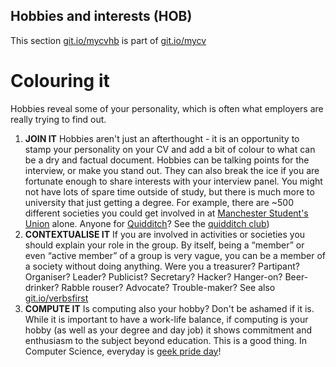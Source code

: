 ## Hobbies and interests (HOB)

This section [git.io/mycvhb](http://git.io/mycvhb) is part of [git.io/mycv](http://git.io/mycv)

# Colouring it

Hobbies reveal some of your personality, which is often what employers are really trying to find out.

  1. **JOIN IT** Hobbies aren't just an afterthought - it is an opportunity to stamp your personality on your CV and add a bit of colour to what can be a dry and factual document. Hobbies can be talking points for the interview, or make you stand out. They can also break the ice if you are fortunate enough to share interests with your interview panel. You might not have lots of spare time outside of study, but there is much more to university that just getting a degree. For example, there are ~500 different societies you could get involved in at [Manchester Student's Union](http://manchesterstudentsunion.com) alone. Anyone for [Quidditch](https://en.wikipedia.org/wiki/Quidditch)? See the [quidditch club](http://manchesterstudentsunion.com/groups/quidditch-club))
  2. **CONTEXTUALISE IT** If you are involved in activities or societies you should explain your role in the group. By itself, being a “member” or even “active member” of a group is very vague, you can be a member of a society without doing anything. Were you a treasurer? Partipant? Organiser? Leader? Publicist? Secretary? Hacker? Hanger-on? Beer-drinker? Rabble rouser? Advocate? Trouble-maker? See also [git.io/verbsfirst](http://git.io/verbsfirst)
  3. **COMPUTE IT** Is computing also your hobby? Don't be ashamed if it is. While it is important to have a work-life balance, if computing is your hobby (as well as your degree and day job) it shows commitment and enthusiasm to the subject beyond education. This is a good thing. In Computer Science, everyday is [geek pride day](https://en.wikipedia.org/wiki/Geek_Pride_Day)!

